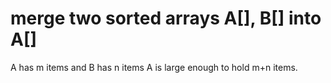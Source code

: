 # merge two sorted arrays A[], B[] into A[] 
A has m items and B has n items
A is large enough to hold m+n items.
